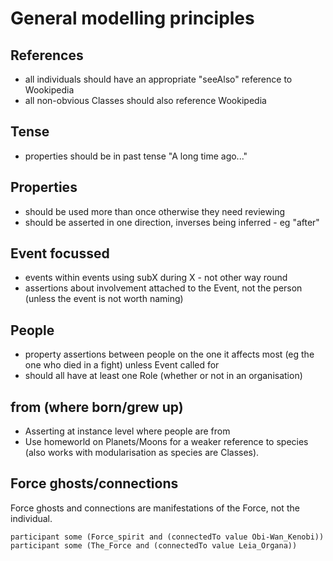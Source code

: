 # General modelling principles

## References
- all individuals should have an appropriate "seeAlso" reference to Wookipedia
- all non-obvious Classes should also reference Wookipedia

## Tense
- properties should be in past tense "A long time ago..."

## Properties
- should be used more than once otherwise they need reviewing
- should be asserted in one direction, inverses being inferred - eg "after"

## Event focussed
- events within events using subX during X - not other way round
- assertions about involvement attached to the Event, not the person (unless the event is not worth naming)

## People
 - property assertions between people on the one it affects most (eg the one who died in a fight) unless Event called for
 - should all have at least one Role (whether or not in an organisation)

## from (where born/grew up)
 - Asserting at instance level where people are from
 - Use homeworld on Planets/Moons for a weaker reference to species (also works with modularisation as species are Classes).

## Force ghosts/connections

Force ghosts and connections are manifestations of the Force, not the individual.

    participant some (Force_spirit and (connectedTo value Obi-Wan_Kenobi))
    participant some (The_Force and (connectedTo value Leia_Organa))
